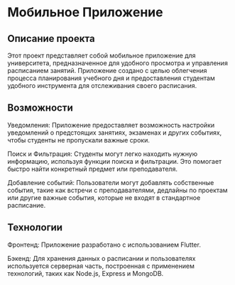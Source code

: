 # Мобильное Приложение
## Описание проекта
Этот проект представляет собой мобильное приложение для университета,
предназначенное для удобного просмотра и управления расписанием занятий.
Приложение создано с целью облегчения процесса планирования учебного дня и
предоставления студентам удобного инструмента для отслеживания своего
расписания.
## Возможности
Уведомления: Приложение предоставляет возможность настройки уведомлений о предстоящих занятиях, экзаменах и других событиях, чтобы студенты не пропускали важные сроки.

Поиск и Фильтрация: Студенты могут легко находить нужную информацию, используя функции поиска и фильтрации. Это помогает быстро найти конкретный предмет или преподавателя.

Добавление событий: Пользователи могут добавлять собственные события, такие как встречи с преподавателями, дедлайны по проектам или другие важные события, которые не входят в стандартное расписание.

## Технологии
Фронтенд: Приложение разработано с использованием Flutter.

Бэкенд: Для хранения данных о расписании и пользователях используется серверная часть, построенная с применением технологий, таких как Node.js, Express и MongoDB.
